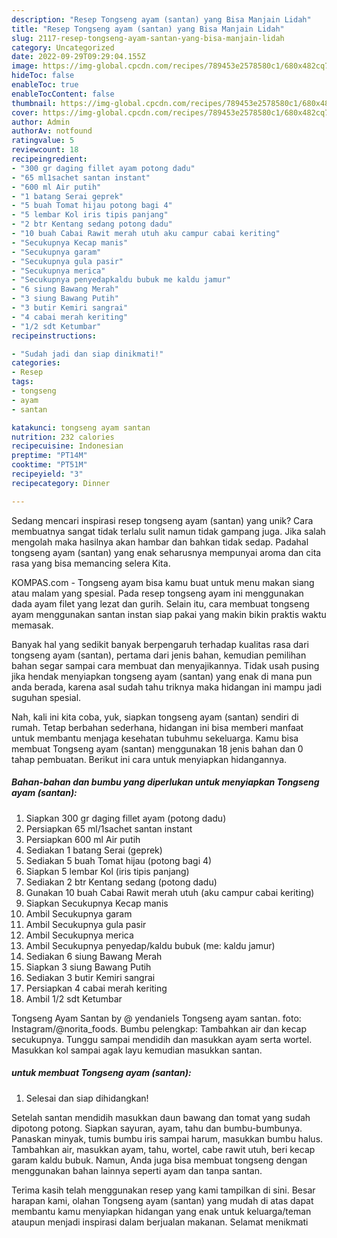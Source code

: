 ```yaml
---
description: "Resep Tongseng ayam (santan) yang Bisa Manjain Lidah"
title: "Resep Tongseng ayam (santan) yang Bisa Manjain Lidah"
slug: 2117-resep-tongseng-ayam-santan-yang-bisa-manjain-lidah
category: Uncategorized
date: 2022-09-29T09:29:04.155Z
image: https://img-global.cpcdn.com/recipes/789453e2578580c1/680x482cq70/tongseng-ayam-santan-foto-resep-utama.jpg
hideToc: false
enableToc: true
enableTocContent: false
thumbnail: https://img-global.cpcdn.com/recipes/789453e2578580c1/680x482cq70/tongseng-ayam-santan-foto-resep-utama.jpg
cover: https://img-global.cpcdn.com/recipes/789453e2578580c1/680x482cq70/tongseng-ayam-santan-foto-resep-utama.jpg
author: Admin
authorAv: notfound
ratingvalue: 5
reviewcount: 18
recipeingredient:
- "300 gr daging fillet ayam potong dadu"
- "65 ml1sachet santan instant"
- "600 ml Air putih"
- "1 batang Serai geprek"
- "5 buah Tomat hijau potong bagi 4"
- "5 lembar Kol iris tipis panjang"
- "2 btr Kentang sedang potong dadu"
- "10 buah Cabai Rawit merah utuh aku campur cabai keriting"
- "Secukupnya Kecap manis"
- "Secukupnya garam"
- "Secukupnya gula pasir"
- "Secukupnya merica"
- "Secukupnya penyedapkaldu bubuk me kaldu jamur"
- "6 siung Bawang Merah"
- "3 siung Bawang Putih"
- "3 butir Kemiri sangrai"
- "4 cabai merah keriting"
- "1/2 sdt Ketumbar"
recipeinstructions:

- "Sudah jadi dan siap dinikmati!"
categories:
- Resep
tags:
- tongseng
- ayam
- santan

katakunci: tongseng ayam santan 
nutrition: 232 calories
recipecuisine: Indonesian
preptime: "PT14M"
cooktime: "PT51M"
recipeyield: "3"
recipecategory: Dinner

---
```





Sedang mencari inspirasi resep tongseng ayam (santan) yang unik? Cara membuatnya sangat tidak terlalu sulit namun tidak gampang juga. Jika salah mengolah maka hasilnya akan hambar dan bahkan tidak sedap. Padahal tongseng ayam (santan) yang enak seharusnya mempunyai aroma dan cita rasa yang bisa memancing selera Kita.





KOMPAS.com - Tongseng ayam bisa kamu buat untuk menu makan siang atau malam yang spesial. Pada resep tongseng ayam ini menggunakan dada ayam filet yang lezat dan gurih. Selain itu, cara membuat tongseng ayam menggunakan santan instan siap pakai yang makin bikin praktis waktu memasak.

Banyak hal yang sedikit banyak berpengaruh terhadap kualitas rasa dari tongseng ayam (santan), pertama dari jenis bahan, kemudian pemilihan bahan segar sampai cara membuat dan menyajikannya. Tidak usah pusing jika hendak menyiapkan tongseng ayam (santan) yang enak di mana pun anda berada, karena asal sudah tahu triknya maka hidangan ini mampu jadi suguhan spesial.






Nah, kali ini kita coba, yuk, siapkan tongseng ayam (santan) sendiri di rumah. Tetap berbahan sederhana, hidangan ini bisa memberi manfaat untuk membantu menjaga kesehatan tubuhmu sekeluarga. Kamu bisa membuat Tongseng ayam (santan) menggunakan 18 jenis bahan dan 0 tahap pembuatan. Berikut ini cara untuk menyiapkan hidangannya.

<!--inarticleads1-->

##### Bahan-bahan dan bumbu yang diperlukan untuk menyiapkan Tongseng ayam (santan):

1. Siapkan 300 gr daging fillet ayam (potong dadu)
1. Persiapkan 65 ml/1sachet santan instant
1. Persiapkan 600 ml Air putih
1. Sediakan 1 batang Serai (geprek)
1. Sediakan 5 buah Tomat hijau (potong bagi 4)
1. Siapkan 5 lembar Kol (iris tipis panjang)
1. Sediakan 2 btr Kentang sedang (potong dadu)
1. Gunakan 10 buah Cabai Rawit merah utuh (aku campur cabai keriting)
1. Siapkan Secukupnya Kecap manis
1. Ambil Secukupnya garam
1. Ambil Secukupnya gula pasir
1. Ambil Secukupnya merica
1. Ambil Secukupnya penyedap/kaldu bubuk (me: kaldu jamur)
1. Sediakan 6 siung Bawang Merah
1. Siapkan 3 siung Bawang Putih
1. Sediakan 3 butir Kemiri sangrai
1. Persiapkan 4 cabai merah keriting
1. Ambil 1/2 sdt Ketumbar


Tongseng Ayam Santan by @ yendaniels Tongseng ayam santan. foto: Instagram/@norita_foods. Bumbu pelengkap: Tambahkan air dan kecap secukupnya. Tunggu sampai mendidih dan masukkan ayam serta wortel. Masukkan kol sampai agak layu kemudian masukkan santan. 

<!--inarticleads2-->

#####  untuk membuat Tongseng ayam (santan):


1. Selesai dan siap dihidangkan!

Setelah santan mendidih masukkan daun bawang dan tomat yang sudah dipotong potong. Siapkan sayuran, ayam, tahu dan bumbu-bumbunya. Panaskan minyak, tumis bumbu iris sampai harum, masukkan bumbu halus. Tambahkan air, masukkan ayam, tahu, wortel, cabe rawit utuh, beri kecap garam kaldu bubuk. Namun, Anda juga bisa membuat tongseng dengan menggunakan bahan lainnya seperti ayam dan tanpa santan. 

Terima kasih telah menggunakan resep yang kami tampilkan di sini. Besar harapan kami, olahan Tongseng ayam (santan) yang mudah di atas dapat membantu kamu menyiapkan hidangan yang enak untuk keluarga/teman ataupun menjadi inspirasi dalam berjualan makanan. Selamat menikmati
